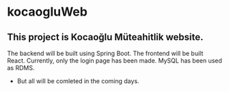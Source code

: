 # kocaogluWeb

## This project is Kocaoğlu Müteahitlik website.

The backend will be built using Spring Boot. The frontend will be built React. Currently, only the login page has been made. MySQL has been used as RDMS.
* But all will be comleted in the coming days.
